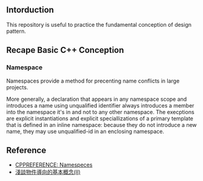 ## Intorduction ##

This repository is useful to practice the fundamental conception of design pattern.

## Recape Basic C++ Conception ##

### Namespace ###

Namespaces provide a method for precenting name conflicts in large projects.

More generally, a declaration that appears in any namespace scope and introduces a name using unqualified identifier always introduces a member into the namespace it's in and not to any other namespace. The execptions are explicit instantiations and explicit speciallizations of a primary template that is defined in an inline namespace: because they do not introduce a new name, they may use unqualified-id in an enclosing namespace.

## Reference ##
+ [CPPREFERENCE: Namespeces](https://en.cppreference.com/w/cpp/language/namespace)
+ [淺談物件導向的基本概念(II)](https://s311354.github.io/Louis.github.io/2021/12/18/%E6%B7%BA%E8%AB%87%E7%89%A9%E4%BB%B6%E5%B0%8E%E5%90%91%E7%9A%84%E5%9F%BA%E6%9C%AC%E6%A6%82%E5%BF%B5_II/)
